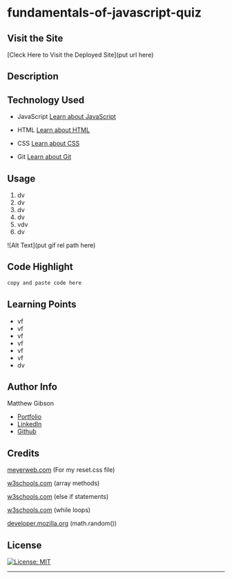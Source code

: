 # fundamentals-of-javascript-quiz

## Visit the Site

[Cleck Here to Visit the Deployed Site](put url here)

## Description

## Technology Used

- JavaScript
  [Learn about JavaScript](https://developer.mozilla.org/en-US/docs/Web/JavaScript)

- HTML
  [Learn about HTML](https://developer.mozilla.org/en-US/docs/Web/HTML)

- CSS
  [Learn about CSS](https://developer.mozilla.org/en-US/docs/Web/CSS)

- Git
  [Learn about Git](https://git-scm.com/)

## Usage

1. dv
2. dv
3. dv
4. dv
5. vdv
6. dv

![Alt Text](put gif rel path here)

## Code Highlight

```JavaScript
copy and paste code here

```

## Learning Points

- vf
- vf
- vf
- vf
- vf
- vf
- dv

## Author Info

Matthew Gibson

- [Portfolio](https://github.com/ohSweetWampum)
- [LinkedIn](https://www.linkedin.com/in/matthew-gibson-6b9b12237/)
- [Github](https://github.com/ohSweetWampum)

## Credits

[meyerweb.com](https://meyerweb.com/eric/tools/css/reset/)
(For my reset.css file)

[w3schools.com](https://www.w3schools.com/js/js_array_methods.asp)
(array methods)

[w3schools.com](https://www.w3schools.com/js/js_if_else.asp)
(else if statements)

[w3schools.com](https://www.w3schools.com/js/js_loop_while.asp)
(while loops)

[developer.mozilla.org](https://developer.mozilla.org/en-US/docs/Web/JavaScript/Reference/Global_Objects/Math/random)
(math.random())

## License

[![License: MIT](https://img.shields.io/badge/License-MIT-yellow.svg)](https://opensource.org/licenses/MIT)

---

```

```
